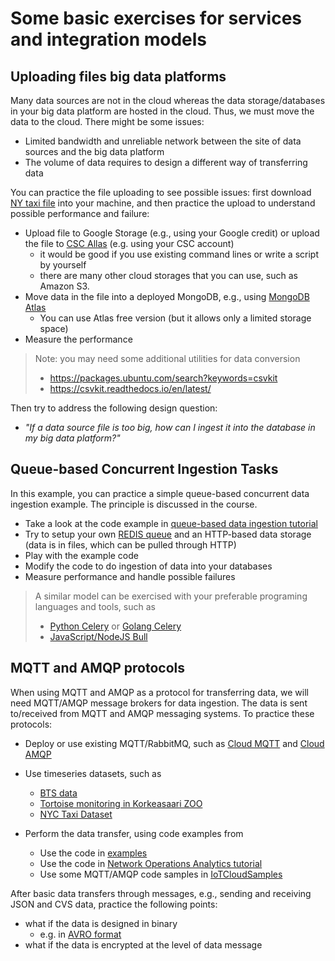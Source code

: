 # Some basic exercises for services and integration models

## Uploading files big data platforms

Many data sources are not in the cloud whereas the data storage/databases in your big data platform are hosted in the cloud. Thus, we must move the data to the cloud. There might be some issues:
* Limited bandwidth and unreliable network between the site of data sources and the big data platform
* The volume of data requires to design a different way of transferring data

You can practice the file uploading to see possible issues: first download [NY taxi file](https://data.cityofnewyork.us/Transportation/2018-Yellow-Taxi-Trip-Data/t29m-gskq) into your machine, and then practice the upload to understand possible performance and failure:
* Upload file to Google Storage (e.g., using your Google credit) or upload the file to [CSC Allas](https://research.csc.fi/-/allas) (e.g. using your CSC account)
  - it would be good if you use existing command lines or write a script by yourself
  - there are many other cloud storages that you can use, such as Amazon S3.
* Move data in the file into a deployed MongoDB, e.g., using [MongoDB Atlas](https://www.mongodb.com/cloud/atlas)
  - You can use Atlas free version (but it allows only a limited storage space)
* Measure the performance

>Note: you may need some additional utilities for data conversion
>  - https://packages.ubuntu.com/search?keywords=csvkit
>  - https://csvkit.readthedocs.io/en/latest/

Then try to address the following design question:
* *"If a data source file is too big, how can I ingest it into the database in my big data platform?"*

## Queue-based Concurrent Ingestion Tasks

In this example, you can practice a simple queue-based concurrent data ingestion example. The principle is discussed in the course.

* Take a look at the code example in [queue-based data ingestion tutorial](../tutorials/queuebaseddataingestion/README.md)
* Try to setup your own [REDIS queue](https://redislabs.com/) and an HTTP-based data storage (data is in files, which can be pulled through HTTP)
* Play with the example code
* Modify the code to do ingestion of data into your databases
* Measure performance and handle possible failures

>A similar model can be exercised with your preferable programing languages and tools, such as
>* [Python Celery](https://docs.celeryproject.org/en/stable/) or [Golang Celery](https://github.com/gocelery/gocelery)
>* [JavaScript/NodeJS Bull](https://github.com/OptimalBits/bull)


## MQTT and AMQP protocols

When using MQTT and AMQP as a protocol for transferring data, we will need MQTT/AMQP message brokers for data ingestion. The data is sent to/received from MQTT and AMQP messaging systems. To practice these protocols:
* Deploy or use existing MQTT/RabbitMQ, such as [Cloud MQTT](https://cloudmqtt.com) and [Cloud AMQP](https://cloudamqp.com)

* Use timeseries datasets, such as
  - [BTS data](../data/bts)
  - [Tortoise monitoring in Korkeasaari ZOO](https://iot.fvh.fi/downloads/tortoise/)
  - [NYC Taxi Dataset](https://data.cityofnewyork.us/Transportation/2018-Yellow-Taxi-Trip-Data/t29m-gskq)
* Perform the data transfer, using code examples from
  - Use the code in [examples](../examples/amqp)
  - Use the code in [Network Operations Analytics tutorial](../tutorials/netopanalytics/sensor-subsystem)
  - Use some MQTT/AMQP code samples in [IoTCloudSamples](https://github.com/rdsea/IoTCloudSamples/tree/master/utils)

After basic data transfers through messages, e.g., sending and receiving JSON and CVS data, practice the following points:
* what if the data is designed in binary
  - e.g. in [AVRO format](https://avro.apache.org/)
* what if the data is encrypted at the level of data message
